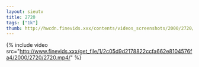 ```yaml
--- 
layout: sieutv
title: 2720
tags: ["1k"]
thumb: http://hwcdn.finevids.xxx/contents/videos_screenshots/2000/2720/preview.mp4.jpg
---
```

{% include video src="http://www.finevids.xxx/get_file/1/2c05d9d2178822ccfa662e8104576fa4/2000/2720/2720.mp4/" %} 
